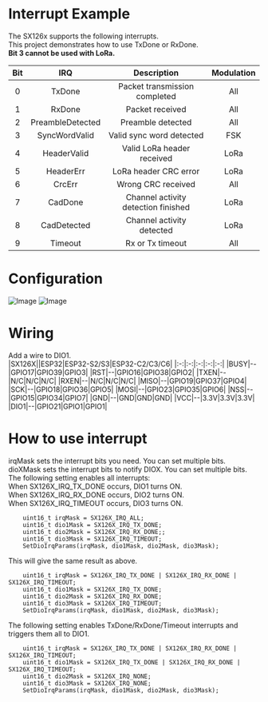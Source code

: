 # Interrupt Example   
The SX126x supports the following interrupts.   
This project demonstrates how to use TxDone or RxDone.   
__Bit 3 cannot be used with LoRa.__   

|Bit|IRQ|Description|Modulation|
|:-:|:-:|:-:|:-:|
|0|TxDone|Packet transmission completed|All|
|1|RxDone|Packet received|All|
|2|PreambleDetected|Preamble detected|All|
|3|SyncWordValid|Valid sync word detected|FSK|
|4|HeaderValid|Valid LoRa header received|LoRa|
|5|HeaderErr|LoRa header CRC error|LoRa|
|6|CrcErr|Wrong CRC received|All|
|7|CadDone|Channel activity detection finished|LoRa|
|8|CadDetected|Channel activity detected|LoRa|
|9|Timeout|Rx or Tx timeout|All|


# Configuration   
![Image](https://github.com/user-attachments/assets/381a395e-e04f-4fdd-9579-f8353d44245b)
![Image](https://github.com/user-attachments/assets/292df250-48d8-489c-9beb-1ecaba7fc37c)

# Wiring
Add a wire to DIO1.   
|SX126X||ESP32|ESP32-S2/S3|ESP32-C2/C3/C6|
|:-:|:-:|:-:|:-:|:-:|
|BUSY|--|GPIO17|GPIO39|GPIO3|
|RST|--|GPIO16|GPIO38|GPIO2|
|TXEN|--|N/C|N/C|N/C|
|RXEN|--|N/C|N/C|N/C|
|MISO|--|GPIO19|GPIO37|GPIO4|
|SCK|--|GPIO18|GPIO36|GPIO5|
|MOSI|--|GPIO23|GPIO35|GPIO6|
|NSS|--|GPIO15|GPIO34|GPIO7|
|GND|--|GND|GND|GND|
|VCC|--|3.3V|3.3V|3.3V|
|DIO1|--|GPIO21|GPIO1|GPIO1|

# How to use interrupt
irqMask sets the interrupt bits you need. You can set multiple bits.   
dioXMask sets the interrupt bits to notify DIOX. You can set multiple bits.   
The following setting enables all interrupts:   
When SX126X_IRQ_TX_DONE occurs, DIO1 turns ON.   
When SX126X_IRQ_RX_DONE occurs, DIO2 turns ON.   
When SX126X_IRQ_TIMEOUT occurs, DIO3 turns ON.   
```
    uint16_t irqMask = SX126X_IRQ_ALL;
    uint16_t dio1Mask = SX126X_IRQ_TX_DONE;
    uint16_t dio2Mask = SX126X_IRQ_RX_DONE;;
    uint16_t dio3Mask = SX126X_IRQ_TIMEOUT;
    SetDioIrqParams(irqMask, dio1Mask, dio2Mask, dio3Mask);
```

This will give the same result as above.   
```
    uint16_t irqMask = SX126X_IRQ_TX_DONE | SX126X_IRQ_RX_DONE | SX126X_IRQ_TIMEOUT;
    uint16_t dio1Mask = SX126X_IRQ_TX_DONE;
    uint16_t dio2Mask = SX126X_IRQ_RX_DONE;
    uint16_t dio3Mask = SX126X_IRQ_TIMEOUT;
    SetDioIrqParams(irqMask, dio1Mask, dio2Mask, dio3Mask);
```

The following setting enables TxDone/RxDone/Timeout interrupts and triggers them all to DIO1.   
```
    uint16_t irqMask = SX126X_IRQ_TX_DONE | SX126X_IRQ_RX_DONE | SX126X_IRQ_TIMEOUT;
    uint16_t dio1Mask = SX126X_IRQ_TX_DONE | SX126X_IRQ_RX_DONE | SX126X_IRQ_TIMEOUT;
    uint16_t dio2Mask = SX126X_IRQ_NONE;
    uint16_t dio3Mask = SX126X_IRQ_NONE;
    SetDioIrqParams(irqMask, dio1Mask, dio2Mask, dio3Mask);
```

